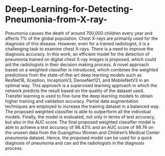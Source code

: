 # Deep-Learning-for-Detecting-Pneumonia-from-X-ray-
Pneumonia causes the death of around 700,000 children every year and affects 7% of the global population. Chest X-rays are primarily used for the diagnosis of this disease. However, even for a trained radiologist, it is a challenging task to examine chest X-rays. There is a need to improve the diagnosis accuracy. In this work, an efficient model for the detection of pneumonia trained on digital chest X-ray images is proposed, which could aid the radiologists in their decision making process. A novel approach based on a weighted classifier is introduced, which combines the weighted predictions from the state-of-the-art deep learning models such as ResNet18, Xception, InceptionV3, DenseNet121, and MobileNetV3 in an optimal way. This approach is a supervised learning approach in which the network predicts the result based on the quality of the dataset used. Transfer learning is used to fine-tune the deep learning models to obtain higher training and validation accuracy. Partial data augmentation techniques are employed to increase the training dataset in a balanced way. The proposed weighted classifier is able to outperform all the individual models. Finally, the model is evaluated, not only in terms of test accuracy, but also in the AUC score. The final proposed weighted classifier model is able to achieve a test accuracy of 98.43% and an AUC score of 99.76 on the unseen data from the Guangzhou Women and Children’s Medical Center pneumonia dataset. Hence, the proposed model can be used for a quick diagnosis of pneumonia and can aid the radiologists in the diagnosis process.
